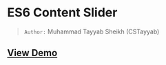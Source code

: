 # ES6 Content Slider

>
> `Author:` Muhammad Tayyab Sheikh (CSTayyab)
>

## [View Demo](https://cstayyab.github.io/esSlider/demo.html)

